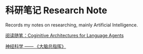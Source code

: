 # 科研笔记 Research Note
Records my notes on researching, mainly Artificial Intelligence.

[阅读随笔：Coginitive Architectures for Language Agents](CoALA.md)

[神经科学 —— 《大脑总指挥》](Neuroscience.md)
